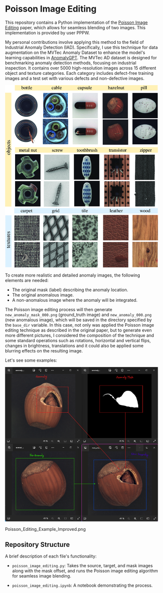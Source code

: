 # Poisson Image Editing

This repository contains a Python implementation of the [Poisson Image Editing](https://github.com/Pablo-Molla-Charlez/Poisson_Image_Editing/blob/master/Poisson_Image_Editing_Paper.pdf) paper, which allows for seamless blending of two images. This implementation is provided by user PPPW.

My personal contributions involve applying this method to the field of Industrial Anomaly Detection (IAD). Specifically, I use this technique for data augmentation on the MVTec Anomaly Dataset to enhance the model's learning capabilities in [AnomalyGPT](https://github.com/Pablo-Molla-Charlez/AnomalyGPT). The MVTec AD dataset is designed for benchmarking anomaly detection methods, focusing on industrial inspection. It contains over 5000 high-resolution images across 15 different object and texture categories. Each category includes defect-free training images and a test set with various defects and non-defective images.

![](figs/example1/MVTec-AD.png)

To create more realistic and detailed anomaly images, the following elements are needed:
- The original mask (label) describing the anomaly location.
- The original anomalous image.
- A non-anomalous image where the anomaly will be integrated.

The Poisson image editing process will then generate `new_anomaly_mask_000.png` (ground_truth image) and `new_anomaly_000.png` (new anomalous image), which will be saved in the directory specified by the `base_dir` variable. In this case, not only was applied the Poisson image editing technique as described in the original paper, but to generate even more different pictures, I considered the composition of the technique and some standard operations such as rotations, horizontal and vertical flips, changes in brightness, translations and it could also be applied some blurring effects on the resulting image.

Let's see some examples:


![sss](figs/example1/Poisson_Editing_Example_Hazelnut.png)

Poisson_Editing_Example_Improved.png

## Repository Structure

A brief description of each file's functionality:

* `poisson_image_editing.py`: Takes the source, target, and mask images along with the mask offset, and runs the Poisson image editing algorithm for seamless image blending.

* `poisson_image_editing.ipynb`: A notebook demonstrating the process.
